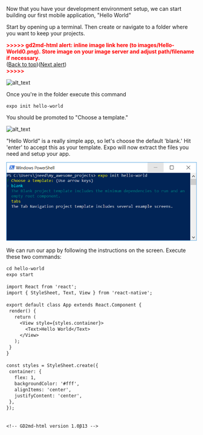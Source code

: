 Now that you have your development environment setup, we can start building our first mobile application, "Hello World"

Start by opening up a terminal. Then create or navigate to a folder where you want to keep your projects.  



<p id="gdcalert1" ><span style="color: red; font-weight: bold">>>>>>  gd2md-html alert: inline image link here (to images/Hello-World0.png). Store image on your image server and adjust path/filename if necessary. </span><br>(<a href="#">Back to top</a>)(<a href="#gdcalert2">Next alert</a>)<br><span style="color: red; font-weight: bold">>>>>> </span></p>


![alt_text](assets/Capture0.png "image_tooltip")


Once  you're in the folder execute this command


```
expo init hello-world
```


You should be promoted to "Choose a template."


 


![alt_text](assets/Capture1.png "image_tooltip")


"Hello World" is a really simple app, so let's choose the default  'blank.'   Hit 'enter' to accept this as your template.  Expo will now extract the files you need and setup your app.

 

![alt_text](assets/Capture2.png "image_tooltip")


We can run our app by following the instructions on the screen.  Execute these two commands:


```
cd hello-world
expo start

import React from 'react';
import { StyleSheet, Text, View } from 'react-native';

export default class App extends React.Component {
 render() {
   return (
     <View style={styles.container}>
       <Text>Hello World</Text>
     </View>
   );
 }
}

const styles = StyleSheet.create({
 container: {
   flex: 1,
   backgroundColor: '#fff',
   alignItems: 'center',
   justifyContent: 'center',
 },
});


<!-- GD2md-html version 1.0β13 -->
